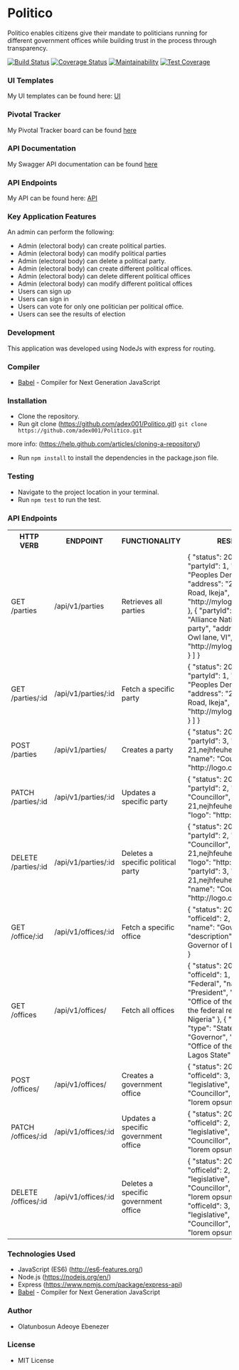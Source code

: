 # Politico
Politico enables citizens give their mandate to politicians running for different government offices while building trust in the process through transparency.

[![Build Status](https://travis-ci.com/adex001/Politico.svg?branch=develop)](https://travis-ci.com/adex001/Politico)
[![Coverage Status](https://coveralls.io/repos/github/adex001/Politico/badge.svg?branch=develop)](https://coveralls.io/github/adex001/Politico?branch=develop)
[![Maintainability](https://api.codeclimate.com/v1/badges/8c9825c134d901c488ac/maintainability)](https://codeclimate.com/github/adex001/Politico/maintainability)
[![Test Coverage](https://api.codeclimate.com/v1/badges/8c9825c134d901c488ac/test_coverage)](https://codeclimate.com/github/adex001/Politico/test_coverage)

### UI Templates
My UI templates can be found here: [ UI ](https://adex001.github.io/Politico/UI/)

### Pivotal Tracker
My Pivotal Tracker board can be found [ here ](https://www.pivotaltracker.com/n/projects/2238846)

### API Documentation
My Swagger API documentation can be found [ here ](https://politico2019.herokuapp.com/api-docs)

### API Endpoints
My API can be found here: [ API ](https://politico2019.herokuapp.com)

### Key Application Features
An admin can perform the following:
 - Admin (electoral body) can create political parties.
 - Admin (electoral body) can modify ​political parties
 - Admin (electoral body) can delete a political party.
 - Admin (electoral body) can create different ​political offices.
 - Admin (electoral body) can delete different ​political offices
 - Admin (electoral body) can modify different ​political offices
 - Users can sign up
 - Users can sign in
 - Users can vote for only one politician per ​political office​.
 - Users can see the results of election

 ### Development
This application was developed using NodeJs with express for routing.

### Compiler

* [Babel](https://eslint.org/) - Compiler for Next Generation JavaScript

### Installation

- Clone the repository.
- Run git clone (https://github.com/adex001/Politico.git)
``` git clone https://github.com/adex001/Politico.git ```

more info:
(https://help.github.com/articles/cloning-a-repository/)
- Run ``` npm install ``` to install the dependencies in the package.json file.

### Testing

- Navigate to the project location in your terminal.
- Run ``` npm test ``` to run the test.

### API Endpoints
<table>
  <tr>
    <th>HTTP VERB</th>
		<th>ENDPOINT</th>
		<th>FUNCTIONALITY</th>
		<th>RESPONSE</th>
  </tr>
  <tr>
    <td> GET /parties </td>
    <td> /api/v1/parties </td>
    <td> Retrieves all parties </td>
    <td> {
      "status": 200,
      "data": [
                {
                    "partyId": 1,
                    "name": "Peoples Democratic Party",
                    "address": "21, Ilupeju Road, Ikeja",
                    "logo": "http://mylogopdp.com/pdp"
                },
                {
                    "partyId": 2,
                    "name": "Alliance National Peoples party",
                    "address": "2, James Owl lane, VI",
                    "logo": "http://mylogodp.com/anpp"
                }
            ]
        }
    </td>
  </tr>
  <tr>
    <td>GET /parties/:id</td>
    <td>/api/v1/parties/:id</td>
    <td>Fetch a specific party</td>
    <td>{
      "status": 200,
      "data": [
          {
              "partyId": 1,
              "name": "Peoples Democratic Party",
              "address": "21, Ilupeju Road, Ikeja",
              "logo": "http://mylogopdp.com/pdp"
          }
      ]
  }</td>
  </tr>
  <tr>
    <td>POST /parties</td>
    <td>/api/v1/parties/</td>
    <td>Creates a party</td>
    <td>{
      "status": 201,
      "data": [
          {
              "partyId": 3,
              "address": "No 21,nejhfeuhebwejbgwj",
              "name": "Councillor",
              "logo": "http://logo.co"
          }
      ]
  }</td>
  </tr>
    <tr>
      <td>PATCH /parties/:id</td>
      <td>/api/v1/parties/:id</td>
      <td>Updates a specific party</td>
      <td>{
    "status": 200,
    "data": [
        {
            "partyId": 2,
            "name": "Councillor",
            "address": "No 21,nejhfeuhebwejbgwj",
            "logo": "http://logo.co"
        }
    ]
}
      </td>
    </tr>
    <tr>
      <td>DELETE /parties/:id</td>
      <td>/api/v1/parties/:id</td>
      <td>Deletes a specific political party</td>
      <td>{
    "status": 200,
    "data": [
        {
            "partyId": 2,
            "name": "Councillor",
            "address": "No 21,nejhfeuhebwejbgwj",
            "logo": "http://logo.co"
        },
        {
            "partyId": 3,
            "address": "No 21,nejhfeuhebwejbgwj",
            "name": "Councillor",
            "logo": "http://logo.co"
        }
    ]
}
      </td>
    </tr>
    <tr>
      <td>GET /office/:id</td>
      <td>/api/v1/offices/:id</td>
      <td>Fetch a specific office</td>
      <td>{
    "status": 200,
    "data": [
        {
            "officeId": 2,
            "type": "State",
            "name": "Governor",
            "description": "Office of the Governor of Lagos State"
        }
    ]
}
      </td>
    </tr>
    <tr>
      <td>GET /offices</td>
      <td>/api/v1/offices/</td>
      <td>Fetch all offices</td>
      <td>{
        "status": 200,
        "data": [
            {
                "officeId": 1,
                "type": "Federal",
                "name": "President",
                "description": "Office of the president of the federal republic of Nigeria"
            },
            {
                "officeId": 2,
                "type": "State",
                "name": "Governor",
                "description": "Office of the Governor of Lagos State"
            }
        ]
    }
      </td>
    </tr>
    <tr>
      <td>POST /offices/</td>
      <td>/api/v1/offices/</td>
      <td>Creates a government office</td>
      <td>{
        "status": 201,
        "data": [
            {
                "officeId": 3,
                "type": "legislative",
                "name": "Councillor",
                "description": "lorem opsum lef"
            }
        ]
    }
      </td>
    </tr>
    <tr>
      <td>PATCH /offices/:id</td>
      <td>/api/v1/offices/:id</td>
      <td>Updates a specific government office</td>
      <td>{
    "status": 200,
    "data": [
        {
            "officeId": 2,
            "type": "legislative",
            "name": "Councillor",
            "description": "lorem opsum lef"
        }
    ]
}
      </td>
    </tr>
    <tr>
      <td>DELETE /offices/:id</td>
      <td>/api/v1/offices/:id</td>
      <td>Deletes a specific government office</td>
      <td>{
    "status": 200,
    "data": [
        {
            "officeId": 2,
            "type": "legislative",
            "name": "Councillor",
            "description": "lorem opsum lef"
        },
        {
            "officeId": 3,
            "type": "legislative",
            "name": "Councillor",
            "description": "lorem opsum lef"
        }
    ]
}
      </td>
    </tr>
</table>

### Technologies Used

- JavaScript (ES6) (http://es6-features.org/)
- Node.js (https://nodejs.org/en/)
- Express (https://www.npmjs.com/package/express-api)
- [Babel](https://eslint.org/) - Compiler for Next Generation JavaScript

### Author
- Olatunbosun Adeoye Ebenezer

### License
- MIT License
